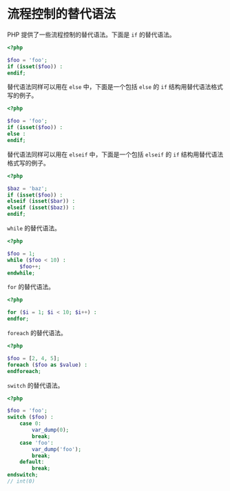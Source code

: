 # 流程控制的替代语法

PHP 提供了一些流程控制的替代语法。下面是 `if` 的替代语法。

```php
<?php

$foo = 'foo';
if (isset($foo)) :
endif;

```

替代语法同样可以用在 `else` 中，下面是一个包括 `else` 的 `if` 结构用替代语法格式写的例子。

```php
<?php

$foo = 'foo';
if (isset($foo)) :
else :
endif;

```

替代语法同样可以用在 `elseif` 中，下面是一个包括 `elseif` 的 `if` 结构用替代语法格式写的例子。

```php
<?php

$baz = 'baz';
if (isset($foo)) :
elseif (isset($bar)) :
elseif (isset($baz)) :
endif;

```

`while` 的替代语法。

```php
<?php

$foo = 1;
while ($foo < 10) :
    $foo++;
endwhile;

```

`for` 的替代语法。

```php
<?php

for ($i = 1; $i < 10; $i++) :
endfor;

```

`foreach` 的替代语法。

```php
<?php

$foo = [2, 4, 5];
foreach ($foo as $value) :
endforeach;

```

`switch` 的替代语法。

```php
<?php

$foo = 'foo';
switch ($foo) :
    case 0:
        var_dump(0);
        break;
    case 'foo':
        var_dump('foo');
        break;
    default:
        break;
endswitch;
// int(0)

```

